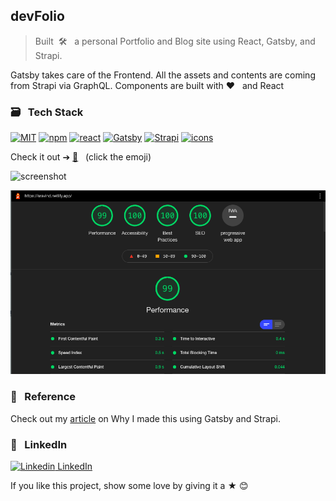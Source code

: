 ## devFolio

> Built &nbsp;🛠 &nbsp; a personal Portfolio and Blog site using React, Gatsby, and Strapi.

Gatsby takes care of the Frontend. All the assets and contents are coming from Strapi via GraphQL. Components are built with ❤️ &nbsp; and React

### 🗃 &nbsp; Tech Stack

[![MIT](https://img.shields.io/badge/License-MIT-628AFF?style=flat&logo=license)](https://github.com/aravind-alpha/GitSpace/blob/master/LICENSE)
[![npm](https://img.shields.io/npm/v/npm.svg?style=flat-square)](https://www.npmjs.com/package/npm)
[![react](https://img.shields.io/badge/frontend-react-61dafb?style=flat&logo=React)](https://reactjs.org/)
[![Gatsby](https://img.shields.io/badge/using-Gatsby-ee6c8f?style=flat&logo=gatsby)](https://www.gatsbyjs.com/)
[![Strapi](https://img.shields.io/badge/using-Strapi-5BFFCB?style=flat&logo=strapi)](https://strapi.io/)
[![icons](https://img.shields.io/badge/icons-react--icons-5BFFCB?style=flat&logo=React)](https://react-icons.github.io/react-icons/)

Check it out ➔ [🎉](http://aravind.netlify.com/) &nbsp; (click the emoji)

![screenshot](https://aravind.netlify.app/twitter-img.png)

![lighthouse_score](https://github.com/aravind-alpha/devFolio/blob/master/Devfolio%20Performance.png)

### 🔗 &nbsp; Reference

Check out my [article](https://aravind.netlify.app/blogs/how-i-made-my-portfolio-blog-site) on Why I made this using Gatsby and Strapi.

### 💼 &nbsp; LinkedIn

[![Linkedin](https://i.stack.imgur.com/gVE0j.png) LinkedIn](https://www.linkedin.com/in/aravind-alpha)

If you like this project, show some love by giving it a ★ 😊
